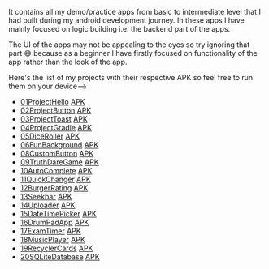 It contains all my demo/practice apps from basic to intermediate level that I had built during my android development journey. In these apps I have mainly focused on logic building i.e. the backend part of the apps.

The UI of the apps may not be appealing to the eyes so try ignoring that part :sweat_smile: because as a beginner I have firstly focused on functionality of the app rather than the look of the app.

Here's the list of my projects with their respective APK so feel free to run them on your device-->
* [01ProjectHello](https://github.com/mitali-1703/AndroidProjects/tree/proj1) [APK](https://github.com/mitali-1703/AndroidProjects/releases/download/project1/app-debug.apk)
* [02ProjectButton](https://github.com/mitali-1703/AndroidProjects/tree/proj2) [APK](https://github.com/mitali-1703/AndroidProjects/releases/download/project2/app-debug.apk)
* [03ProjectToast](https://github.com/mitali-1703/AndroidProjects/tree/proj3) [APK](https://github.com/mitali-1703/AndroidProjects/releases/download/project3/app-debug.apk)
* [04ProjectGradle](https://github.com/mitali-1703/AndroidProjects/tree/proj4) [APK](https://github.com/mitali-1703/AndroidProjects/releases/download/project4/app-debug.apk)
* [05DiceRoller](https://github.com/mitali-1703/AndroidProjects/tree/proj5) [APK](https://github.com/mitali-1703/AndroidProjects/releases/download/project5/app-debug.apk)
* [06FunBackground](https://github.com/mitali-1703/AndroidProjects/tree/proj6) [APK](https://github.com/mitali-1703/AndroidProjects/releases/download/project6/app-debug.apk)
* [08CustomButton](https://github.com/mitali-1703/AndroidProjects/tree/proj8) [APK](https://github.com/mitali-1703/AndroidProjects/releases/download/project8/app-debug.apk)
* [09TruthDareGame](https://github.com/mitali-1703/AndroidProjects/tree/proj9) [APK](https://github.com/mitali-1703/AndroidProjects/releases/download/project9/app-debug.apk)
* [10AutoComplete](https://github.com/mitali-1703/AndroidProjects/tree/proj10) [APK](https://github.com/mitali-1703/AndroidProjects/releases/download/project10/app-debug.apk)
* [11QuickChanger](https://github.com/mitali-1703/AndroidProjects/tree/proj11) [APK](https://github.com/mitali-1703/AndroidProjects/releases/download/project11/app-debug.apk)
* [12BurgerRating](https://github.com/mitali-1703/AndroidProjects/tree/proj12) [APK](https://github.com/mitali-1703/AndroidProjects/releases/download/project12/app-debug.apk)
* [13Seekbar](https://github.com/mitali-1703/AndroidProjects/tree/proj13) [APK](https://github.com/mitali-1703/AndroidProjects/releases/download/project13/app-debug.apk)
* [14Uploader](https://github.com/mitali-1703/AndroidProjects/tree/proj14) [APK](https://github.com/mitali-1703/AndroidProjects/releases/download/project14/app-debug.apk)
* [15DateTimePicker](https://github.com/mitali-1703/AndroidProjects/tree/proj15) [APK](https://github.com/mitali-1703/AndroidProjects/releases/download/project15/app-debug.apk)
* [16DrumPadApp](https://github.com/mitali-1703/AndroidProjects/tree/proj16) [APK](https://github.com/mitali-1703/AndroidProjects/releases/download/project16/app-debug.apk)
* [17ExamTimer](https://github.com/mitali-1703/AndroidProjects/tree/proj17) [APK](https://github.com/mitali-1703/AndroidProjects/releases/download/project17/app-debug.apk)
* [18MusicPlayer](https://github.com/mitali-1703/AndroidProjects/tree/proj18) [APK](https://github.com/mitali-1703/AndroidProjects/releases/download/project18/app-debug.apk)
* [19RecyclerCards](https://github.com/mitali-1703/AndroidProjects/tree/proj19) [APK](https://github.com/mitali-1703/AndroidProjects/releases/download/project19/app-debug.apk)
* [20SQLiteDatabase](https://github.com/mitali-1703/AndroidProjects/tree/proj20) [APK](https://github.com/mitali-1703/AndroidProjects/releases/download/project20/app-debug.apk)
